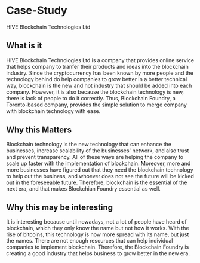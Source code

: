 # Case-Study
HIVE Blockchain Technologies Ltd

## What is it
HIVE Blockchain Technologies Ltd is a company that provides online service that helps company to tranfer their products and ideas into the blockchain industry. Since the cryptocurrency has been known by more people and the technology behind do help companies to grow better in a better technical way, blockchain is the new and hot industry that should be added into each company. However, it is also because the blockchain technology is new, there is lack of people to do it correctly. Thus, Blockchain Foundry, a Toronto-based company, provides the simple solution to merge company with blockchain technology with ease.

## Why this Matters
Blockchain technology is the new technology that can enhance the businesses, increase scalability of the businesses' network, and also trust and prevent transparency. All of these ways are helping the company to scale up faster with the implementation of blockchain. Moreover, more and more businesses have figured out that they need the blockchain technology to help out the business, and whoever does not see the future will be kicked out in the foreseeable future. Therefore, blockchain is the essential of the next era, and that makes Blockchian Foundry essential as well. 

## Why this may be interesting
It is interesting because until nowadays, not a lot of people have heard of blockchain, which they only know the name but not how it works. With the rise of bitcoins, this technology is now more spread with its name, but just the names. There are not enough resources that can help individual companies to implement blockchain. Therefore, the Blockchain Foundry is creating a good industry that helps business to grow better in the new era. 